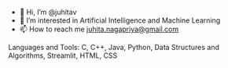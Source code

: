 - 👋 Hi, I’m @juhitav
- 👀 I’m interested in Artificial Intelligence and Machine Learning
- 📫 How to reach me juhita.nagapriya@gmail.com

Languages and Tools:
C, C++, Java, Python, Data Structures and Algorithms, Streamlit, HTML, CSS

<!---
juhitav/juhitav is a ✨ special ✨ repository because its `README.md` (this file) appears on your GitHub profile.
You can click the Preview link to take a look at your changes.
--->
